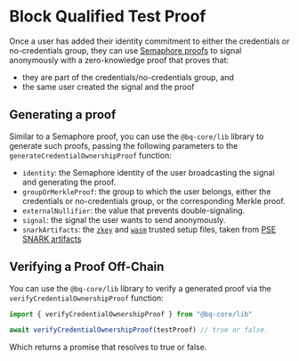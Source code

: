 # Block Qualified Test Proof

Once a user has added their identity commitment to either the credentials or no-credentials group, they can use [Semaphore proofs](https://semaphore.appliedzkp.org/docs/guides/proofs) to signal anonymously with a zero-knowledge proof that proves that:
- they are part of the credentials/no-credentials group, and
- the same user created the signal and the proof

## Generating a proof

Similar to a Semaphore proof, you can use the `@bq-core/lib` library to generate such proofs, passing the following parameters to the `generateCredentialOwnershipProof` function: 

- `identity`: the Semaphore identity of the user broadcasting the signal and generating the proof.
- `groupOrMerkleProof`: the group to which the user belongs, either the credentials or no-credentials group, or the corresponding Merkle proof.
- `externalNullifier`: the value that prevents double-signaling.
- `signal`: the signal the user wants to send anonymously.
- `snarkArtifacts`: the [`zkey`](../../../packages/lib/snark-artifacts/semaphore.zkey) and [`wasm`](../../../packages/lib/snark-artifacts/semaphore.wasm) trusted setup files, taken from [PSE SNARK artifacts](https://www.trusted-setup-pse.org/)
## Verifying a Proof Off-Chain

You can use the `@bq-core/lib` library to verify a generated proof via the `verifyCredentialOwnershipProof` function: 

```js
import { verifyCredentialOwnershipProof } from "@bq-core/lib"

await verifyCredentialOwnershipProof(testProof) // true or false.
```

Which returns a promise that resolves to true or false.